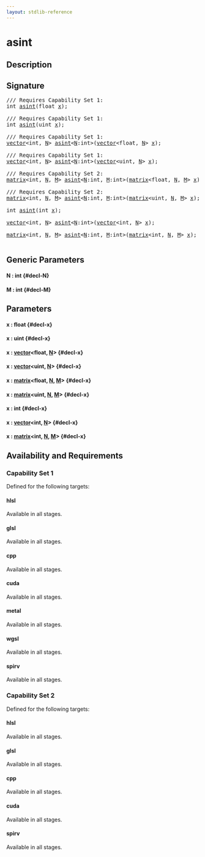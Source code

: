 ```yaml
---
layout: stdlib-reference
---
```


# asint

## Description





## Signature 

<pre>
/// Requires Capability Set 1:
<span class="code_keyword">int</span> <a href="/stdlib-reference/global-decls/asint">asint</a>(<span class="code_keyword">float</span> <a href="/stdlib-reference/global-decls/asint#decl-x" class="code_param">x</a>);

/// Requires Capability Set 1:
<span class="code_keyword">int</span> <a href="/stdlib-reference/global-decls/asint">asint</a>(<span class="code_keyword">uint</span> <a href="/stdlib-reference/global-decls/asint#decl-x" class="code_param">x</a>);

/// Requires Capability Set 1:
<a href="/stdlib-reference/types/vector/index">vector</a>&lt;<span class="code_keyword">int</span>, <a href="/stdlib-reference/global-decls/asint#decl-N" class="code_var">N</a>&gt; <a href="/stdlib-reference/global-decls/asint">asint</a>&lt;<a href="/stdlib-reference/global-decls/asint#decl-N" class="code_var">N</a>:<span class="code_keyword">int</span>&gt;(<a href="/stdlib-reference/types/vector/index">vector</a>&lt;<span class="code_keyword">float</span>, <a href="/stdlib-reference/global-decls/asint#decl-N" class="code_var">N</a>&gt; <a href="/stdlib-reference/global-decls/asint#decl-x" class="code_param">x</a>);

/// Requires Capability Set 1:
<a href="/stdlib-reference/types/vector/index">vector</a>&lt;<span class="code_keyword">int</span>, <a href="/stdlib-reference/global-decls/asint#decl-N" class="code_var">N</a>&gt; <a href="/stdlib-reference/global-decls/asint">asint</a>&lt;<a href="/stdlib-reference/global-decls/asint#decl-N" class="code_var">N</a>:<span class="code_keyword">int</span>&gt;(<a href="/stdlib-reference/types/vector/index">vector</a>&lt;<span class="code_keyword">uint</span>, <a href="/stdlib-reference/global-decls/asint#decl-N" class="code_var">N</a>&gt; <a href="/stdlib-reference/global-decls/asint#decl-x" class="code_param">x</a>);

/// Requires Capability Set 2:
<a href="/stdlib-reference/types/matrix/index">matrix</a>&lt;<span class="code_keyword">int</span>, <a href="/stdlib-reference/global-decls/asint#decl-N" class="code_var">N</a>, <a href="/stdlib-reference/global-decls/asint#decl-M" class="code_var">M</a>&gt; <a href="/stdlib-reference/global-decls/asint">asint</a>&lt;<a href="/stdlib-reference/global-decls/asint#decl-N" class="code_var">N</a>:<span class="code_keyword">int</span>, <a href="/stdlib-reference/global-decls/asint#decl-M" class="code_var">M</a>:<span class="code_keyword">int</span>&gt;(<a href="/stdlib-reference/types/matrix/index">matrix</a>&lt;<span class="code_keyword">float</span>, <a href="/stdlib-reference/global-decls/asint#decl-N" class="code_var">N</a>, <a href="/stdlib-reference/global-decls/asint#decl-M" class="code_var">M</a>&gt; <a href="/stdlib-reference/global-decls/asint#decl-x" class="code_param">x</a>);

/// Requires Capability Set 2:
<a href="/stdlib-reference/types/matrix/index">matrix</a>&lt;<span class="code_keyword">int</span>, <a href="/stdlib-reference/global-decls/asint#decl-N" class="code_var">N</a>, <a href="/stdlib-reference/global-decls/asint#decl-M" class="code_var">M</a>&gt; <a href="/stdlib-reference/global-decls/asint">asint</a>&lt;<a href="/stdlib-reference/global-decls/asint#decl-N" class="code_var">N</a>:<span class="code_keyword">int</span>, <a href="/stdlib-reference/global-decls/asint#decl-M" class="code_var">M</a>:<span class="code_keyword">int</span>&gt;(<a href="/stdlib-reference/types/matrix/index">matrix</a>&lt;<span class="code_keyword">uint</span>, <a href="/stdlib-reference/global-decls/asint#decl-N" class="code_var">N</a>, <a href="/stdlib-reference/global-decls/asint#decl-M" class="code_var">M</a>&gt; <a href="/stdlib-reference/global-decls/asint#decl-x" class="code_param">x</a>);

<span class="code_keyword">int</span> <a href="/stdlib-reference/global-decls/asint">asint</a>(<span class="code_keyword">int</span> <a href="/stdlib-reference/global-decls/asint#decl-x" class="code_param">x</a>);

<a href="/stdlib-reference/types/vector/index">vector</a>&lt;<span class="code_keyword">int</span>, <a href="/stdlib-reference/global-decls/asint#decl-N" class="code_var">N</a>&gt; <a href="/stdlib-reference/global-decls/asint">asint</a>&lt;<a href="/stdlib-reference/global-decls/asint#decl-N" class="code_var">N</a>:<span class="code_keyword">int</span>&gt;(<a href="/stdlib-reference/types/vector/index">vector</a>&lt;<span class="code_keyword">int</span>, <a href="/stdlib-reference/global-decls/asint#decl-N" class="code_var">N</a>&gt; <a href="/stdlib-reference/global-decls/asint#decl-x" class="code_param">x</a>);

<a href="/stdlib-reference/types/matrix/index">matrix</a>&lt;<span class="code_keyword">int</span>, <a href="/stdlib-reference/global-decls/asint#decl-N" class="code_var">N</a>, <a href="/stdlib-reference/global-decls/asint#decl-M" class="code_var">M</a>&gt; <a href="/stdlib-reference/global-decls/asint">asint</a>&lt;<a href="/stdlib-reference/global-decls/asint#decl-N" class="code_var">N</a>:<span class="code_keyword">int</span>, <a href="/stdlib-reference/global-decls/asint#decl-M" class="code_var">M</a>:<span class="code_keyword">int</span>&gt;(<a href="/stdlib-reference/types/matrix/index">matrix</a>&lt;<span class="code_keyword">int</span>, <a href="/stdlib-reference/global-decls/asint#decl-N" class="code_var">N</a>, <a href="/stdlib-reference/global-decls/asint#decl-M" class="code_var">M</a>&gt; <a href="/stdlib-reference/global-decls/asint#decl-x" class="code_param">x</a>);

</pre>

## Generic Parameters

#### N  : int {#decl-N}
#### M  : int {#decl-M}

## Parameters

#### x  : float {#decl-x}
#### x  : uint {#decl-x}
#### x  : [vector](/stdlib-reference/types/vector/index)\<float, [N](/stdlib-reference/types/vector/index#decl-N)\> {#decl-x}
#### x  : [vector](/stdlib-reference/types/vector/index)\<uint, [N](/stdlib-reference/types/vector/index#decl-N)\> {#decl-x}
#### x  : [matrix](/stdlib-reference/types/matrix/index)\<float, [N](/stdlib-reference/types/matrix/index#decl-N), [M](/stdlib-reference/types/matrix/index#decl-M)\> {#decl-x}
#### x  : [matrix](/stdlib-reference/types/matrix/index)\<uint, [N](/stdlib-reference/types/matrix/index#decl-N), [M](/stdlib-reference/types/matrix/index#decl-M)\> {#decl-x}
#### x  : int {#decl-x}
#### x  : [vector](/stdlib-reference/types/vector/index)\<int, [N](/stdlib-reference/types/vector/index#decl-N)\> {#decl-x}
#### x  : [matrix](/stdlib-reference/types/matrix/index)\<int, [N](/stdlib-reference/types/matrix/index#decl-N), [M](/stdlib-reference/types/matrix/index#decl-M)\> {#decl-x}

## Availability and Requirements

### Capability Set 1

Defined for the following targets:

#### hlsl
Available in all stages.

#### glsl
Available in all stages.

#### cpp
Available in all stages.

#### cuda
Available in all stages.

#### metal
Available in all stages.

#### wgsl
Available in all stages.

#### spirv
Available in all stages.


### Capability Set 2

Defined for the following targets:

#### hlsl
Available in all stages.

#### glsl
Available in all stages.

#### cpp
Available in all stages.

#### cuda
Available in all stages.

#### spirv
Available in all stages.



